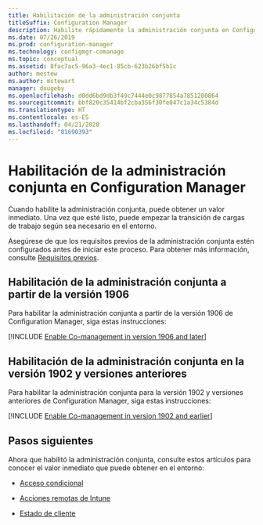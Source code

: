 ```yaml
---
title: Habilitación de la administración conjunta
titleSuffix: Configuration Manager
description: Habilite rápidamente la administración conjunta en Configuration Manager para obtener un valor inmediato.
ms.date: 07/26/2019
ms.prod: configuration-manager
ms.technology: configmgr-comanage
ms.topic: conceptual
ms.assetid: 8fac7ac5-96a3-4ec1-85cb-623b26bf5b1c
author: mestew
ms.author: mstewart
manager: dougeby
ms.openlocfilehash: d0dd6bd9db3f49c7444e0c9877854a7851200864
ms.sourcegitcommit: bbf820c35414bf2cba356f30fe047c1a34c5384d
ms.translationtype: HT
ms.contentlocale: es-ES
ms.lasthandoff: 04/21/2020
ms.locfileid: "81690393"
---
```

# <a name="how-to-enable-co-management-in-configuration-manager"></a>Habilitación de la administración conjunta en Configuration Manager

Cuando habilite la administración conjunta, puede obtener un valor inmediato. Una vez que esté listo, puede empezar la transición de cargas de trabajo según sea necesario en el entorno.

Asegúrese de que los requisitos previos de la administración conjunta estén configurados antes de iniciar este proceso. Para obtener más información, consulte [Requisitos previos](overview.md#prerequisites).

## <a name="enable-co-management-starting-in-version-1906"></a>Habilitación de la administración conjunta a partir de la versión 1906

Para habilitar la administración conjunta a partir de la versión 1906 de Configuration Manager, siga estas instrucciones:

[!INCLUDE [Enable Co-management in version 1906 and later](includes/enable-co-management-1906-and-higher.md)]

## <a name="enable-co-management-in-version-1902-and-earlier"></a>Habilitación de la administración conjunta en la versión 1902 y versiones anteriores

Para habilitar la administración conjunta para la versión 1902 y versiones anteriores de Configuration Manager, siga estas instrucciones:

[!INCLUDE [Enable Co-management in version 1902 and earlier](includes/enable-co-management-1902-and-earlier.md)]

## <a name="next-steps"></a>Pasos siguientes

Ahora que habilitó la administración conjunta, consulte estos artículos para conocer el valor inmediato que puede obtener en el entorno:

- [Acceso condicional](quickstart-conditional-access.md)  

- [Acciones remotas de Intune](quickstart-remote-actions.md)  

- [Estado de cliente](quickstart-client-health.md)  

